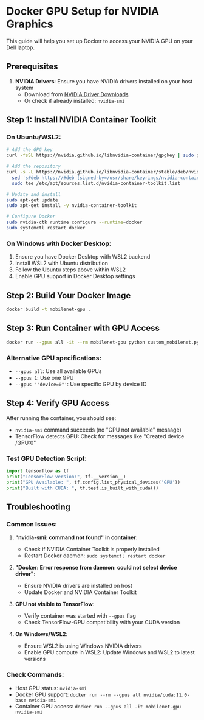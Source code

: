 # Docker GPU Setup for NVIDIA Graphics

This guide will help you set up Docker to access your NVIDIA GPU on your Dell laptop.

## Prerequisites

1. **NVIDIA Drivers**: Ensure you have NVIDIA drivers installed on your host system
   - Download from [NVIDIA Driver Downloads](https://www.nvidia.com/drivers/)
   - Or check if already installed: `nvidia-smi`

## Step 1: Install NVIDIA Container Toolkit

### On Ubuntu/WSL2:
```bash
# Add the GPG key
curl -fsSL https://nvidia.github.io/libnvidia-container/gpgkey | sudo gpg --dearmor -o /usr/share/keyrings/nvidia-container-toolkit-keyring.gpg

# Add the repository
curl -s -L https://nvidia.github.io/libnvidia-container/stable/deb/nvidia-container-toolkit.list | \
  sed 's#deb https://#deb [signed-by=/usr/share/keyrings/nvidia-container-toolkit-keyring.gpg] https://#g' | \
  sudo tee /etc/apt/sources.list.d/nvidia-container-toolkit.list

# Update and install
sudo apt-get update
sudo apt-get install -y nvidia-container-toolkit

# Configure Docker
sudo nvidia-ctk runtime configure --runtime=docker
sudo systemctl restart docker
```

### On Windows with Docker Desktop:
1. Ensure you have Docker Desktop with WSL2 backend
2. Install WSL2 with Ubuntu distribution
3. Follow the Ubuntu steps above within WSL2
4. Enable GPU support in Docker Desktop settings

## Step 2: Build Your Docker Image

```bash
docker build -t mobilenet-gpu .
```

## Step 3: Run Container with GPU Access

```bash
docker run --gpus all -it --rm mobilenet-gpu python custom_mobilenet.py
```

### Alternative GPU specifications:
- `--gpus all`: Use all available GPUs
- `--gpus 1`: Use one GPU
- `--gpus '"device=0"'`: Use specific GPU by device ID

## Step 4: Verify GPU Access

After running the container, you should see:
- `nvidia-smi` command succeeds (no "GPU not available" message)
- TensorFlow detects GPU: Check for messages like "Created device /GPU:0"

### Test GPU Detection Script:
```python
import tensorflow as tf
print("TensorFlow version:", tf.__version__)
print("GPU Available: ", tf.config.list_physical_devices('GPU'))
print("Built with CUDA: ", tf.test.is_built_with_cuda())
```

## Troubleshooting

### Common Issues:

1. **"nvidia-smi: command not found" in container**:
   - Check if NVIDIA Container Toolkit is properly installed
   - Restart Docker daemon: `sudo systemctl restart docker`

2. **"Docker: Error response from daemon: could not select device driver"**:
   - Ensure NVIDIA drivers are installed on host
   - Update Docker and NVIDIA Container Toolkit

3. **GPU not visible to TensorFlow**:
   - Verify container was started with `--gpus` flag
   - Check TensorFlow-GPU compatibility with your CUDA version

4. **On Windows/WSL2**:
   - Ensure WSL2 is using Windows NVIDIA drivers
   - Enable GPU compute in WSL2: Update Windows and WSL2 to latest versions

### Check Commands:
- Host GPU status: `nvidia-smi`
- Docker GPU support: `docker run --rm --gpus all nvidia/cuda:11.0-base nvidia-smi`
- Container GPU access: `docker run --gpus all -it mobilenet-gpu nvidia-smi`
